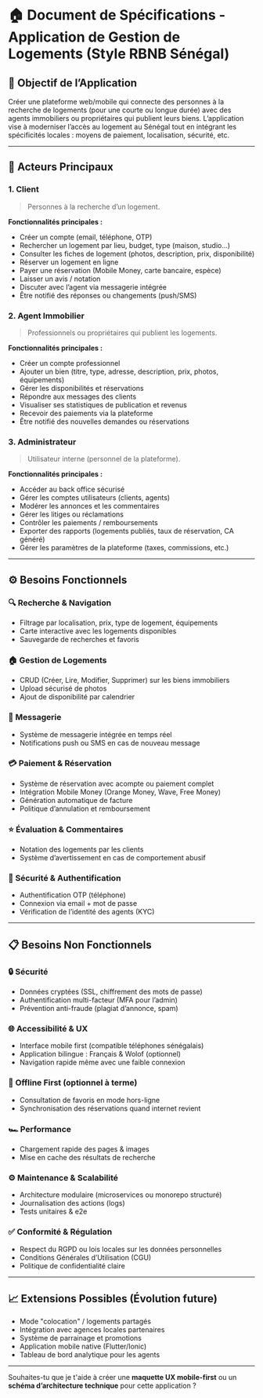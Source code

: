 # 🏠 **Document de Spécifications - Application de Gestion de Logements (Style RBNB Sénégal)**

## 🎯 **Objectif de l’Application**

Créer une plateforme web/mobile qui connecte des personnes à la recherche de logements (pour une courte ou longue durée) avec des agents immobiliers ou propriétaires qui publient leurs biens. L’application vise à moderniser l’accès au logement au Sénégal tout en intégrant les spécificités locales : moyens de paiement, localisation, sécurité, etc.

---

## 👥 **Acteurs Principaux**

### 1. **Client**

> Personnes à la recherche d’un logement.

**Fonctionnalités principales :**

* Créer un compte (email, téléphone, OTP)
* Rechercher un logement par lieu, budget, type (maison, studio…)
* Consulter les fiches de logement (photos, description, prix, disponibilité)
* Réserver un logement en ligne
* Payer une réservation (Mobile Money, carte bancaire, espèce)
* Laisser un avis / notation
* Discuter avec l’agent via messagerie intégrée
* Être notifié des réponses ou changements (push/SMS)

### 2. **Agent Immobilier**

> Professionnels ou propriétaires qui publient les logements.

**Fonctionnalités principales :**

* Créer un compte professionnel
* Ajouter un bien (titre, type, adresse, description, prix, photos, équipements)
* Gérer les disponibilités et réservations
* Répondre aux messages des clients
* Visualiser ses statistiques de publication et revenus
* Recevoir des paiements via la plateforme
* Être notifié des nouvelles demandes ou réservations

### 3. **Administrateur**

> Utilisateur interne (personnel de la plateforme).

**Fonctionnalités principales :**

* Accéder au back office sécurisé
* Gérer les comptes utilisateurs (clients, agents)
* Modérer les annonces et les commentaires
* Gérer les litiges ou réclamations
* Contrôler les paiements / remboursements
* Exporter des rapports (logements publiés, taux de réservation, CA généré)
* Gérer les paramètres de la plateforme (taxes, commissions, etc.)

---

## ⚙️ **Besoins Fonctionnels**

### 🔍 Recherche & Navigation

* Filtrage par localisation, prix, type de logement, équipements
* Carte interactive avec les logements disponibles
* Sauvegarde de recherches et favoris

### 🏠 Gestion de Logements

* CRUD (Créer, Lire, Modifier, Supprimer) sur les biens immobiliers
* Upload sécurisé de photos
* Ajout de disponibilité par calendrier

### 💬 Messagerie

* Système de messagerie intégrée en temps réel
* Notifications push ou SMS en cas de nouveau message

### 💳 Paiement & Réservation

* Système de réservation avec acompte ou paiement complet
* Intégration Mobile Money (Orange Money, Wave, Free Money)
* Génération automatique de facture
* Politique d’annulation et remboursement

### ⭐ Évaluation & Commentaires

* Notation des logements par les clients
* Système d’avertissement en cas de comportement abusif

### 🔐 Sécurité & Authentification

* Authentification OTP (téléphone)
* Connexion via email + mot de passe
* Vérification de l’identité des agents (KYC)

---

## 📋 **Besoins Non Fonctionnels**

### 🔒 Sécurité

* Données cryptées (SSL, chiffrement des mots de passe)
* Authentification multi-facteur (MFA pour l’admin)
* Prévention anti-fraude (plagiat d’annonce, spam)

### 🌐 Accessibilité & UX

* Interface mobile first (compatible téléphones sénégalais)
* Application bilingue : Français & Wolof (optionnel)
* Navigation rapide même avec une faible connexion

### 📶 Offline First (optionnel à terme)

* Consultation de favoris en mode hors-ligne
* Synchronisation des réservations quand internet revient

### 🏎️ Performance

* Chargement rapide des pages & images
* Mise en cache des résultats de recherche

### ⚙️ Maintenance & Scalabilité

* Architecture modulaire (microservices ou monorepo structuré)
* Journalisation des actions (logs)
* Tests unitaires & e2e

### ✅ Conformité & Régulation

* Respect du RGPD ou lois locales sur les données personnelles
* Conditions Générales d’Utilisation (CGU)
* Politique de confidentialité claire

---

## 📈 **Extensions Possibles (Évolution future)**

* Mode "colocation" / logements partagés
* Intégration avec agences locales partenaires
* Système de parrainage et promotions
* Application mobile native (Flutter/Ionic)
* Tableau de bord analytique pour les agents

---

Souhaites-tu que je t'aide à créer une **maquette UX mobile-first** ou un **schéma d’architecture technique** pour cette application ?

